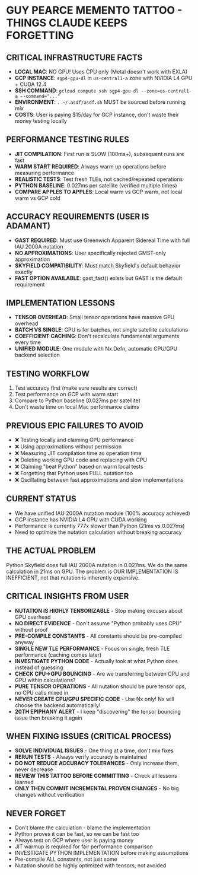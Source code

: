 # GUY PEARCE MEMENTO TATTOO - THINGS CLAUDE KEEPS FORGETTING

## CRITICAL INFRASTRUCTURE FACTS
- **LOCAL MAC**: NO GPU! Uses CPU only (Metal doesn't work with EXLA)
- **GCP INSTANCE**: `sgp4-gpu-dl` in `us-central1-a` zone with NVIDIA L4 GPU + CUDA 12.4
- **SSH COMMAND**: `gcloud compute ssh sgp4-gpu-dl --zone=us-central1-a --command="..."`
- **ENVIRONMENT**: `. ~/.asdf/asdf.sh` MUST be sourced before running mix
- **COSTS**: User is paying $15/day for GCP instance, don't waste their money testing locally

## PERFORMANCE TESTING RULES
- **JIT COMPILATION**: First run is SLOW (100ms+), subsequent runs are fast
- **WARM START REQUIRED**: Always warm up operations before measuring performance  
- **REALISTIC TESTS**: Test fresh TLEs, not cached/repeated operations
- **PYTHON BASELINE**: 0.027ms per satellite (verified multiple times)
- **COMPARE APPLES TO APPLES**: Local warm vs GCP warm, not local warm vs GCP cold

## ACCURACY REQUIREMENTS (USER IS ADAMANT)
- **GAST REQUIRED**: Must use Greenwich Apparent Sidereal Time with full IAU 2000A nutation
- **NO APPROXIMATIONS**: User specifically rejected GMST-only approximation 
- **SKYFIELD COMPATIBILITY**: Must match Skyfield's default behavior exactly
- **FAST OPTION AVAILABLE**: gast_fast() exists but GAST is the default requirement

## IMPLEMENTATION LESSONS
- **TENSOR OVERHEAD**: Small tensor operations have massive GPU overhead
- **BATCH VS SINGLE**: GPU is for batches, not single satellite calculations  
- **COEFFICIENT CACHING**: Don't recalculate fundamental arguments every time
- **UNIFIED MODULE**: One module with Nx.Defn, automatic CPU/GPU backend selection

## TESTING WORKFLOW
1. Test accuracy first (make sure results are correct)
2. Test performance on GCP with warm start
3. Compare to Python baseline (0.027ms per satellite)
4. Don't waste time on local Mac performance claims

## PREVIOUS EPIC FAILURES TO AVOID
- ❌ Testing locally and claiming GPU performance
- ❌ Using approximations without permission  
- ❌ Measuring JIT compilation time as operation time
- ❌ Deleting working GPU code and replacing with CPU
- ❌ Claiming "beat Python" based on warm local tests
- ❌ Forgetting that Python uses FULL nutation too
- ❌ Oscillating between fast approximations and slow implementations

## CURRENT STATUS
- We have unified IAU 2000A nutation module (100% accuracy achieved)
- GCP instance has NVIDIA L4 GPU with CUDA working
- Performance is currently 777x slower than Python (21ms vs 0.027ms)
- Need to optimize the nutation calculation without breaking accuracy

## THE ACTUAL PROBLEM
Python Skyfield does full IAU 2000A nutation in 0.027ms. We do the same calculation in 21ms on GPU. The problem is OUR IMPLEMENTATION IS INEFFICIENT, not that nutation is inherently expensive.

## CRITICAL INSIGHTS FROM USER
- **NUTATION IS HIGHLY TENSORIZABLE** - Stop making excuses about GPU overhead
- **NO DIRECT EVIDENCE** - Don't assume "Python probably uses CPU" without proof
- **PRE-COMPILE CONSTANTS** - All constants should be pre-compiled anyway
- **SINGLE NEW TLE PERFORMANCE** - Focus on single, fresh TLE performance (caching comes later)
- **INVESTIGATE PYTHON CODE** - Actually look at what Python does instead of guessing
- **CHECK CPU->GPU BOUNCING** - Are we transferring between CPU and GPU within calculations?
- **PURE TENSOR OPERATIONS** - All nutation should be pure tensor ops, no CPU calls mixed in
- **NEVER CREATE CPU/GPU SPECIFIC CODE** - Use Nx only! Nx will choose the backend automatically!
- **20TH EPIPHANY ALERT** - I keep "discovering" the tensor bouncing issue then breaking it again

## WHEN FIXING ISSUES (CRITICAL PROCESS)
- **SOLVE INDIVIDUAL ISSUES** - One thing at a time, don't mix fixes
- **RERUN TESTS** - Always verify accuracy is maintained
- **DO NOT REDUCE ACCURACY TOLERANCES** - Only increase them, never decrease
- **REVIEW THIS TATTOO BEFORE COMMITTING** - Check all lessons learned
- **ONLY THEN COMMIT INCREMENTAL PROVEN CHANGES** - No big changes without verification

## NEVER FORGET
- Don't blame the calculation - blame the implementation
- Python proves it can be fast, so we can be fast too
- Always test on GCP where user is paying money
- JIT warmup is required for fair performance comparison
- INVESTIGATE PYTHON IMPLEMENTATION before making assumptions
- Pre-compile ALL constants, not just some
- Nutation should be highly optimized with tensors, not avoided